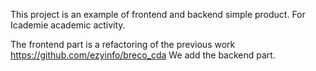 This project is an example of frontend and backend simple product. For Icademie academic activity.

The frontend part is a refactoring of the previous work https://github.com/ezyinfo/breco_cda
We add the backend part.

